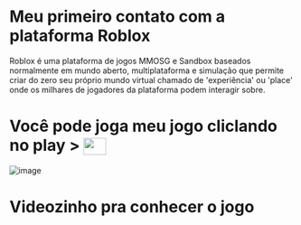 # Meu primeiro contato com a plataforma Roblox
<p> 
Roblox é uma plataforma de jogos MMOSG e Sandbox baseados normalmente em mundo aberto, multiplataforma e simulação que permite criar do zero seu próprio mundo virtual chamado de 'experiência' ou 'place' onde os milhares de jogadores da plataforma podem interagir sobre.
</p>

<h1> Você pode joga meu jogo cliclando no play >  <a href="https://www.roblox.com/games/10123540220/GabeeKws-Place#!/about" target="blank"><img align="center" src="https://cdn-icons.flaticon.com/png/512/1185/premium/1185877.png?token=exp=1657657483~hmac=4fb9a7d6d8779e64575f7528a564e40f" height="30" width="40" /></a>
</h1> 

![image](https://user-images.githubusercontent.com/76081229/178580816-51b998aa-8678-4ca6-a892-d444f6ba182b.png)

# Videozinho pra conhecer o jogo 


